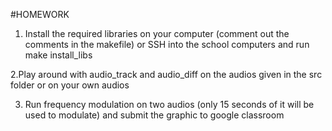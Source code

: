 #HOMEWORK

1. Install the required libraries on your computer (comment out the comments in the makefile) or SSH into the school computers and run make install_libs

2.Play around with audio_track and audio_diff on the audios given in the src folder or on your own audios

3. Run frequency modulation on two audios (only 15 seconds of it will be used to modulate) and submit the graphic to google classroom

